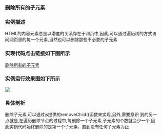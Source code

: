 ### 删除所有的子元素

### 实例描述
HTML的内容元素总是以潜套的关系存在于网页中,因此,可以通过遍历树的方式访问网页里的每一个元素,当然也可以删除那些不必要的子元素

### 实现代码点击链接如下图所示
[删除所有的子元素](删除所有的子元素.html)

### 实例运行效果图如下所示
![](http://i.imgur.com/DV3XRFI.gif)

### 具体剖析
删除子元素,可以通过js提供的removeChiid()函数来实现,另外,需要意识 到的另一点就是,在遍历删除节点的过程中,每删除一个子元素,子元素的个数就会少一个,因此实例代码始终删除的是第一个子元素，直到没有任何子元素为止

